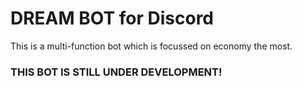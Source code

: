 # DREAM BOT for Discord
This is a multi-function bot which is focussed on economy the most.

### THIS BOT IS STILL UNDER DEVELOPMENT!
